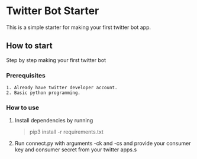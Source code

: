 # Twitter Bot Starter

This is a simple starter for making your first twitter bot app.

## How to start

Step by step making your first twitter bot

### Prerequisites

```
1. Already have twitter developer account.
2. Basic python programming.
```

### How to use

1. Install dependencies by running
   > pip3 install -r requirements.txt
2. Run connect.py with arguments -ck and -cs and provide your consumer key and consumer secret from your twitter apps.s
